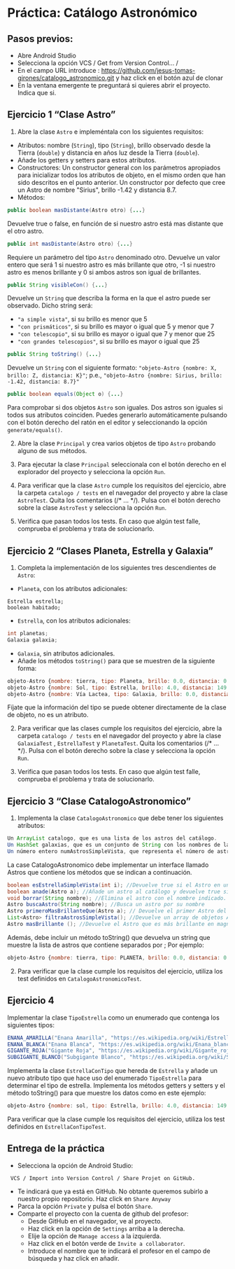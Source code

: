 # Práctica: Catálogo Astronómico

## Pasos previos:

* Abre Android Studio
* Selecciona la opción VCS / Get from Version Control... / 
* En el campo URL introduce : 
https://github.com/jesus-tomas-girones/catalogo_astronomico.git y haz click en el botón azul de clonar
* En la ventana emergente te preguntará si quieres abrir el proyecto. Indica que si.

## Ejercicio 1 “Clase Astro” 
1. Abre la clase `Astro` e impleméntala con los siguientes requisitos:
* Atributos: nombre (`String`), tipo (`String`), brillo observado desde la Tierra (`double`) y distancia en años luz desde la Tierra (`double`).
* Añade los getters y setters para estos atributos. 
* Constructores:
 Un constructor general con los parámetros apropiados para inicializar todos los atributos de objeto, en el mismo orden que han sido descritos en el punto anterior. 
 Un constructor por defecto que cree un Astro de nombre "Sirius", brillo -1.42 y distancia 8.7.
* Métodos:  
```java 
public boolean masDistante(Astro otro) {...}
```
Devuelve true o false, en función de si nuestro astro está mas distante que el otro astro.


```java 
public int masDistante(Astro otro) {...}
```
      
Requiere un parámetro del tipo `Astro` denominado otro. Devuelve un valor entero que será 1 si nuestro astro es más brillante que otro, -1 si nuestro astro es menos brillante y 0 si ambos astros son igual de brillantes.

```java 
public String visibleCon() {...}
```

Devuelve un `String` que describa la forma en la que el astro puede ser observado. Dicho string será:
  * `"a simple vista"`, si su brillo es menor que 5
  * `"con prismáticos"`, si su brillo es mayor o igual que 5 y menor que 7
  * `"con telescopio"`, si su brillo es mayor o igual que 7 y menor que 25
  * `"con grandes telescopios"`, si su brillo es mayor o igual que 25


```java 
public String toString() {...}
```

Devuelve un `String` con el siguiente formato: `"objeto-Astro {nombre: X, brillo: Z, distancia: K}"`; p.e., `"objeto-Astro {nombre: Sirius, brillo: -1.42, distancia: 8.7}"`


```java 
public boolean equals(Object o) {...}
```

Para comprobar si dos objetos `Astro` son iguales. Dos astros son iguales si todos sus atributos coinciden. Puedes generarlo automáticamente pulsando con el botón derecho del ratón en el editor y seleccionando la opción `generate/equals()`.

2. Abre la clase `Principal` y crea varios objetos de tipo `Astro` probando alguno de sus métodos.

3. Para ejecutar la clase `Principal` seleccionala con el botón derecho en el explorador del proyecto y selecciona la opción `Run`.

4. Para verificar que la clase `Astro` cumple los requisitos del ejercicio, abre la carpeta `catalogo / tests` en el navegador del proyecto y abre la clase `AstroTest`. Quita los comentarios (/* ... */). Pulsa con el botón derecho sobre la clase `AstroTest` y selecciona la opción `Run`.

5. Verifica que pasan todos los tests. En caso que algún test falle, comprueba el problema y trata de solucionarlo.

## Ejercicio 2 “Clases Planeta, Estrella y Galaxia” 

1. Completa la implementación de los siguientes tres descendientes de `Astro`:
* `Planeta`, con los atributos adicionales:

```javas
Estrella estrella;
boolean habitado;
```
* `Estrella`, con los atributos adicionales:

```java
int planetas;
Galaxia galaxia;
```
* `Galaxia`, sin atributos adicionales.
* Añade los métodos `toString()` para que se muestren de la siguiente forma:
```javascript
objeto-Astro {nombre: tierra, tipo: Planeta, brillo: 0.0, distancia: 0.0, habitado: true, estrella: Sol}
objeto-Astro {nombre: Sol, tipo: Estrella, brillo: 4.0, distancia: 149.6, galaxia: Vía Lactea}
objeto-Astro {nombre: Vía Lactea, tipo: Galaxia, brillo: 0.0, distancia: 1275.0 }
```
Fíjate que la información del tipo se puede obtener directamente de la clase de objeto, no es un atributo. 

2. Para verificar que las clases cumple los requisitos del ejercicio, abre la carpeta `catalogo / tests` en el navegador del proyecto y abre la clase `GalaxiaTest` , `EstrellaTest` y `PlanetaTest`. Quita los comentarios (/* ... */). Pulsa con el botón derecho sobre la clase y selecciona la opción `Run`.

3. Verifica que pasan todos los tests. En caso que algún test falle, comprueba el problema y trata de solucionarlo.


## Ejercicio 3 “Clase CatalogoAstronomico”
1. Implementa la clase `CatalogoAstronomico` que debe tener los siguientes atributos:
```java
Un ArrayList catalogo, que es una lista de los astros del catálogo.
Un HashSet galaxias, que es un conjunto de String con los nombres de las galaxias a las que pertenecen los astros del catálogo. Cuando se añade una galaxia al catálogo, también se de incluir en este conjunto. 
Un número entero numAstrosSimpleVista, que representa el número de astros a simple vista que contiene el catálogo (ver clase Astro).
```
La case CatalogoAstronomico debe implementar un interface llamado Astros que contiene los métodos que se indican a continuación.
```java
boolean esEstrellaSimpleVista(int i); //Devuelve true si el Astro en una posición válida del catálogo es una estrella visible a simple vista
boolean anade(Astro a); //Añade un astro al catálogo y devuelve true si se ha podido añadir. Si el nombre ya existe no será añadido.
void borrar(String nombre); //Elimina el astro con el nombre indicado. 
Astro buscaAstro(String nombre); //Busca un astro por su nombre
Astro primeroMasBrillanteQue(Astro a); // Devuelve el primer Astro del catálogo que es más brillante en magnitud absoluta que un Astro dado (lo de primero puede tener varias interpretaciones)
List<Astro> filtraAstrosSimpleVista(); //Devuelve un array de objetos Astro con las estrellas visibles a simple vista que contiene el catálogo (creo que se van a liar menos si usan una lista)
Astro masBrillante (); //Devuelve el Astro que es más brillante en magnitud absoluta de todos los del catálogo
```

Además, debe incluir un método toString() que devuelva un string que muestre la lista de astros que contiene separados por ; Por ejemplo:
```javascript
objeto-Astro {nombre: tierra, tipo: PLANETA, brillo: 0.0, distancia: 0.0, habitado: true, estrella: Sol}; objeto-Astro {nombre: Sol, tipo: ESTRELLA, brillo: 4.0, distancia: 149.6, galaxia: Vía Lactea}; objeto-Astro {nombre: Vía Lactea, tipo: GALAXIA, brillo: 0.0, distancia: 1275.0 }
```

2. Para verificar que la clase cumple los requisitos del ejercicio, utiliza los test definidos en `CatalogoAstronomicoTest`.

## Ejercicio 4
Implementar la clase `TipoEstrella`  como un enumerado que contenga los siguientes tipos:
 
```java
ENANA_AMARILLA("Enana Amarilla", "https://es.wikipedia.org/wiki/Estrella_de_tipo-G_de_la_secuencia_principal")
ENANA_BLANCA("Enana Blanca", "https://es.wikipedia.org/wiki/Enana_blanca")
GIGANTE_ROJA("Gigante Roja", "https://es.wikipedia.org/wiki/Gigante_roja")
SUBGIGANTE_BLANCO("Subgigante Blanco", "https://es.wikipedia.org/wiki/Subgigante")
```
Implementa la clase `EstrellaConTipo` que hereda de `Estrella` y añade un nuevo atributo tipo que hace uso del enumerado `TipoEstrella` para determinar el tipo de estrella.
Implementa los métodos getters y setters y el método toString() para que muestre los datos como en este ejemplo:

```javascript
objeto-Astro {nombre: sol, tipo: Estrella, brillo: 4.0, distancia: 149.6, galaxia: vialactea, info: Enana Amarilla "https://es.wikipedia.org/wiki/Estrella_de_tipo-G_de_la_secuencia_principal"}
```

Para verificar que la clase cumple los requisitos del ejercicio, utiliza los test definidos en `EstrellaConTipoTest`.

## Entrega de la práctica

* Selecciona la opción de Android Studio:
```
 VCS / Import into Version Control / Share Projet on GitHub.
```
* Te indicará que ya está en GitHub. No obtante queremos subirlo a nuestro propio repositorio. Haz click en `Share Anyway`
* Parca la opción `Private` y pulsa el botón `Share`.
* Comparte el proyecto con la cuenta de github del profesor:
  * Desde GitHub en el navegador, ve al proyecto.
  * Haz click en la opción de `Settings` arriba a la derecha.
  * Elije la opción de `Manage access` a la izquierda.
  * Haz click en el botón verde de `Invite a collaborator`. 
  * Introduce el nombre que te indicará el profesor en el campo de búsqueda y haz click en añadir.
